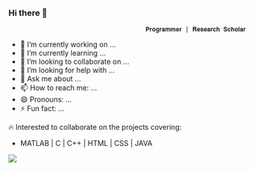 ### Hi there 👋


                                          𝐏𝐫𝐨𝐠𝐫𝐚𝐦𝐦𝐞𝐫 | 𝐑𝐞𝐬𝐞𝐚𝐫𝐜𝐡 𝐒𝐜𝐡𝐨𝐥𝐚𝐫

- 🔭 I’m currently working on ...
- 🌱 I’m currently learning ...
- 👯 I’m looking to collaborate on ...
- 🤔 I’m looking for help with ...
- 💬 Ask me about ...
- 📫 How to reach me: ...
- 😄 Pronouns: ...
- ⚡ Fun fact: ...




:fire: Interested to collaborate on the projects covering: 
- MATLAB | C | C++ | HTML | CSS | JAVA 



![](https://komarev.com/ghpvc/?username=ujjal2&color=green)



